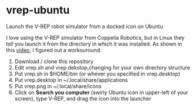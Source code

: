vrep-ubuntu
===========

Launch the V-REP robot simulator from a docked icon on Ubuntu

I love using the V-REP simulator from Coppelia Robotics, but in Linux they tell
you launch it from the directory in which it was installed.  As shown in this
[video](https://www.youtube.com/watch?v=mFb85PmHLA4), I figured out a workouround:

<ol>

<li>Download / clone this repository

<li>Edit vrep.sh and vrep.dekstop,changing for your own directory structure

<li>Put vrep.sh in $HOME/bin (or whever you specified in vrep.desktop)

<li>Put vrep.desktop in ~/.local/share/applications

<li>Put vrep.png in ~/.local/share/icons

<li>Click on <b>Search you computer</b> (swirly Ubuntu icon in upper-left of your screen),  
type V-REP, and drag the icon into the launcher
</ol>
